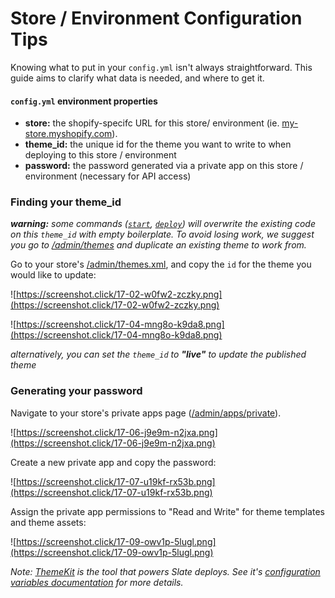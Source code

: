 # Store / Environment Configuration Tips

Knowing what to put in your `config.yml` isn't always straightforward.  This guide aims to clarify what data is needed, and where to get it.

#### `config.yml` environment properties

- **store:** the shopify-specifc URL for this store/ environment (ie. [my-store.myshopify.com](https://my-store.myshopify.com)).
- **theme_id:** the unique id for the theme you want to write to when deploying to this store / environment
- **password:** the password generated via a private app on this store / environment (necessary for API access)

### Finding your theme_id

_**warning:** some commands ([`start`](https://github.com/Shopify/slate-cli#start), [`deploy`](https://github.com/Shopify/slate-cli#deploy)) will overwrite the existing code on this `theme_id` with empty boilerplate. 
To avoid losing work, we suggest you go to [/admin/themes](https://my-store.myshopify.com/admin/themes) and duplicate 
an existing theme to work from._

Go to your store's [/admin/themes.xml](https://my-store.myshopify.com/admin/themes.xml),
and copy the `id` for the theme you would like to update:

  ![https://screenshot.click/17-02-w0fw2-zczky.png](https://screenshot.click/17-02-w0fw2-zczky.png)
  
  ![https://screenshot.click/17-04-mng8o-k9da8.png](https://screenshot.click/17-04-mng8o-k9da8.png)
  
  _alternatively, you can set the `theme_id` to **"live"** to update the published theme_
  
### Generating your password

  Navigate to your store's private apps page ([/admin/apps/private](https://my-store.myshopify.com/admin/apps/private)). 
  
  ![https://screenshot.click/17-06-j9e9m-n2jxa.png](https://screenshot.click/17-06-j9e9m-n2jxa.png)
  
  Create a new private app and copy the password:
  
  ![https://screenshot.click/17-07-u19kf-rx53b.png](https://screenshot.click/17-07-u19kf-rx53b.png)
  
  Assign the private app permissions to "Read and Write" for theme templates and theme assets:
  
  ![https://screenshot.click/17-09-owv1p-5lugl.png](https://screenshot.click/17-09-owv1p-5lugl.png)

_Note: [ThemeKit](http://themekit.cat) is the tool that powers Slate deploys.  See it's 
[configuration variables documentation](http://themekit.cat/docs/#config-variables) for more details._
